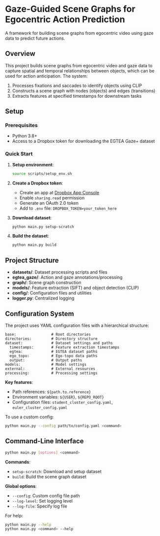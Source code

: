 # Gaze-Guided Scene Graphs for Egocentric Action Prediction

A framework for building scene graphs from egocentric video using gaze data to predict future actions.

## Overview

This project builds scene graphs from egocentric video and gaze data to capture spatial and temporal relationships between objects, which can be used for action anticipation. The system:

1. Processes fixations and saccades to identify objects using CLIP
2. Constructs a scene graph with nodes (objects) and edges (transitions)
3. Extracts features at specified timestamps for downstream tasks

## Setup

### Prerequisites

- Python 3.8+
- Access to a Dropbox token for downloading the EGTEA Gaze+ dataset

### Quick Start

1. **Setup environment**:
   ```bash
   source scripts/setup_env.sh
   ```

2. **Create a Dropbox token**:
   - Create an app at [Dropbox App Console](https://www.dropbox.com/developers/apps/)
   - Enable `sharing.read` permission
   - Generate an OAuth 2.0 token
   - Add to `.env` file: `DROPBOX_TOKEN=your_token_here`

3. **Download dataset**:
   ```bash
   python main.py setup-scratch
   ```

4. **Build the dataset**:
   ```bash
   python main.py build
   ```

## Project Structure

- **datasets/**: Dataset processing scripts and files
- **egtea_gaze/**: Action and gaze annotations/processing
- **graph/**: Scene graph construction
- **models/**: Feature extraction (SIFT) and object detection (CLIP)
- **config/**: Configuration files and utilities
- **logger.py**: Centralized logging

## Configuration System

The project uses YAML configuration files with a hierarchical structure:

```
base:                # Root directories
directories:         # Directory structure
dataset:             # Dataset settings and paths
  timestamps:        # Feature extraction timestamps
  egtea:             # EGTEA dataset paths
  ego_topo:          # Ego-topo data paths
  output:            # Output paths
models:              # Model settings
external:            # External resources
processing:          # Processing settings
```

**Key features**:
- Path references: `${path.to.reference}`
- Environment variables: `${USER}`, `${REPO_ROOT}`
- Configuration files: `student_cluster_config.yaml`, `euler_cluster_config.yaml`

To use a custom config:
```bash
python main.py --config path/to/config.yaml <command>
```

## Command-Line Interface

```bash
python main.py [options] <command>
```

**Commands**:
- `setup-scratch`: Download and setup dataset
- `build`: Build the scene graph dataset

**Global options**:
- `--config`: Custom config file path
- `--log-level`: Set logging level
- `--log-file`: Specify log file

For help:
```bash
python main.py --help
python main.py <command> --help
```
